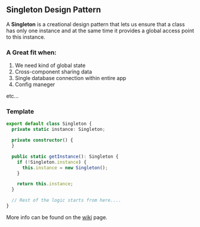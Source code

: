 ## Singleton Design Pattern

A **Singleton** is a creational design pattern that lets us ensure that a class has only one instance and at the same
time it provides a global access point to this instance.

### A Great fit when:

1. We need kind of global state
2. Cross-component sharing data
3. Single database connection within entire app
4. Config maneger

etc...

### Template

```ts
export default class Singleton {
  private static instance: Singleton;

  private constructor() {
  }

  public static getInstance(): Singleton {
    if (!Singleton.instance) {
      this.instance = new Singleton();
    }

    return this.instance;
  }

  // Rest of the logic starts from here....
}
```

More info can be found on the [wiki](https://en.wikipedia.org/wiki/Singleton_pattern) page.